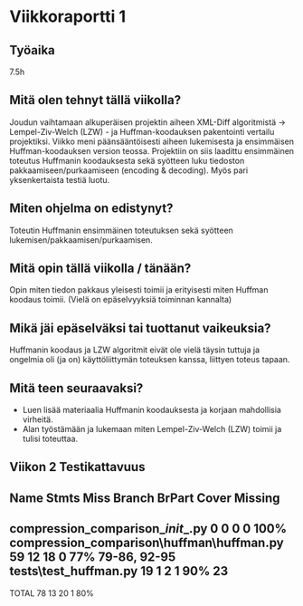 # Viikkoraportti 1

## Työaika

7.5h

## Mitä olen tehnyt tällä viikolla?

Joudun vaihtamaan alkuperäisen projektin aiheen XML-Diff algoritmistä -> Lempel-Ziv-Welch (LZW) - ja Huffman-koodauksen pakentointi vertailu projektiksi.
Viikko meni päänsääntöisesti aiheen lukemisesta ja ensimmäisen Huffman-koodauksen version teossa. Projektiin on siis laadittu ensimmäinen toteutus Huffmanin koodauksesta sekä syötteen luku tiedoston pakkaamiseen/purkaamiseen (encoding & decoding). Myös pari yksenkertaista testiä luotu.

## Miten ohjelma on edistynyt?

Toteutin Huffmanin ensimmäinen toteutuksen sekä syötteen lukemisen/pakkaamisen/purkaamisen.

## Mitä opin tällä viikolla / tänään?

Opin miten tiedon pakkaus yleisesti toimii ja erityisesti miten Huffman koodaus toimii. (Vielä on epäselvyyksiä toiminnan kannalta)

## Mikä jäi epäselväksi tai tuottanut vaikeuksia?

Huffmanin koodaus ja LZW algoritmit eivät ole vielä täysin tuttuja ja ongelmia oli (ja on) käyttöliittymän toteuksen kanssa, liittyen toteus tapaan.

## Mitä teen seuraavaksi?

- Luen lisää materiaalia Huffmanin koodauksesta ja korjaan mahdollisia virheitä.
- Alan työstämään ja lukemaan miten Lempel-Ziv-Welch (LZW) toimii ja tulisi toteuttaa.


## Viikon 2 Testikattavuus

Name                                        Stmts   Miss Branch BrPart  Cover   Missing
---------------------------------------------------------------------------------------
compression_comparison\__init__.py              0      0      0      0   100%
compression_comparison\huffman\huffman.py      59     12     18      0    77%   79-86, 92-95
tests\test_huffman.py                          19      1      2      1    90%   23
---------------------------------------------------------------------------------------
TOTAL                                          78     13     20      1    80%